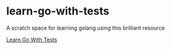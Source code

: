 # learn-go-with-tests

A scratch space for learning golang using this brilliant resource

[Learn Go With Tests](https://quii.gitbook.io/learn-go-with-tests/
)
